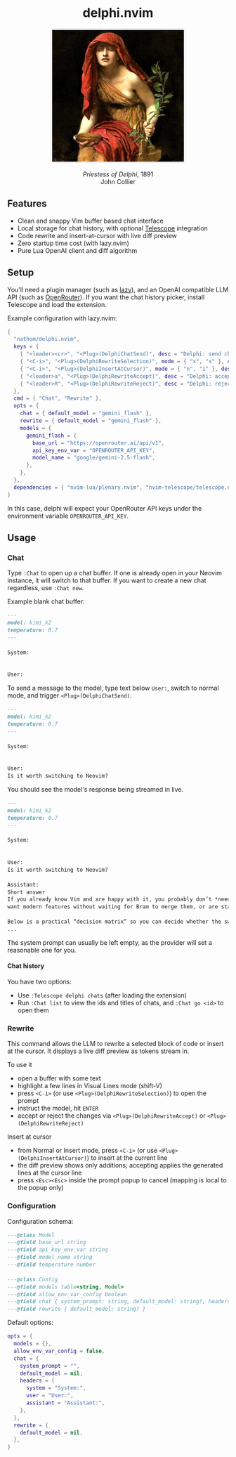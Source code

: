<h1 align="center">delphi.nvim</h1>

<p align="center">
  <img src="assets/pythia.jpg" alt="Pythia" width="300" style="border: 1px solid #ddd; border-radius: 4px; padding: 2px;">
</p>

<p align="center"><em>Priestess of Delphi</em>, 1891<br>John Collier</p>


## Features

- Clean and snappy Vim buffer based chat interface
- Local storage for chat history, with optional [Telescope](https://github.com/nvim-telescope/telescope.nvim) integration
- Code rewrite and insert-at-cursor with live diff preview
- Zero startup time cost (with lazy.nvim)
- Pure Lua OpenAI client and diff algorithm


## Setup 

You'll need a plugin manager (such as [lazy](https://github.com/folke/lazy.nvim)), and an OpenAI compatible
LLM API (such as [OpenRouter](https://openrouter.ai)). If you want the chat history picker, install Telescope and load the extension.

Example configuration with lazy.nvim:

```lua
{
  "nathom/delphi.nvim",
  keys = {
    { "<leader><cr>", "<Plug>(DelphiChatSend)", desc = "Delphi: send chat" },
    { "<C-i>", "<Plug>(DelphiRewriteSelection)", mode = { "x", "s" }, desc = "Delphi: rewrite selection" },
    { "<C-i>", "<Plug>(DelphiInsertAtCursor)", mode = { "n", "i" }, desc = "Delphi: insert at cursor" },
    { "<leader>a", "<Plug>(DelphiRewriteAccept)", desc = "Delphi: accept rewrite" },
    { "<leader>R", "<Plug>(DelphiRewriteReject)", desc = "Delphi: reject rewrite" },
  },
  cmd = { "Chat", "Rewrite" },
  opts = {
    chat = { default_model = "gemini_flash" },
    rewrite = { default_model = "gemini_flash" },
    models = {
      gemini_flash = {
        base_url = "https://openrouter.ai/api/v1",
        api_key_env_var = "OPENROUTER_API_KEY",
        model_name = "google/gemini-2.5-flash",
      },
    },
  },
  dependencies = { "nvim-lua/plenary.nvim", "nvim-telescope/telescope.nvim" },
}
```

In this case, delphi will expect your OpenRouter API keys under the environment variable `OPENROUTER_API_KEY`.

## Usage

### Chat

Type `:Chat` to open up a chat buffer. If one is already open
in your Neovim instance, it will switch to that buffer. If you want to create a new chat regardless, use `:Chat new`.

Example blank chat buffer:


```md
---
model: kimi_k2
temperature: 0.7
---

System:


User:

```

To send a message to the model, type text below `User:`, switch to normal mode, and trigger `<Plug>(DelphiChatSend)`.


```md
---
model: kimi_k2
temperature: 0.7
---

System:


User:
Is it worth switching to Neovim?
```

You should see the model's response being streamed in live.

```md
---
model: kimi_k2
temperature: 0.7
---

System:


User:
Is it worth switching to Neovim?

Assistant:
Short answer  
If you already know Vim and are happy with it, you probably don’t *need* to switch—but if you enjoy experimenting,
want modern features without waiting for Bram to merge them, or are starting from scratch, Neovim is almost always the better choice today.

Below is a practical “decision matrix” so you can decide whether the switch is worth the one-time migration cost for *you*.
...
```

The system prompt can usually be left empty, as the provider will set a reasonable one for you.

#### Chat history

You have two options:

- Use `:Telescope delphi chats` (after loading the extension)
- Run `:Chat list` to view the ids and titles of chats, and `:Chat go <id>` to open them

### Rewrite

This command allows the LLM to rewrite a selected block of code or insert at the cursor.
It displays a live diff preview as tokens stream in.

To use it

- open a buffer with some text
- highlight a few lines in Visual Lines mode (shift-V)
- press `<C-i>` (or use `<Plug>(DelphiRewriteSelection)`) to open the prompt
- instruct the model, hit `ENTER`
- accept or reject the changes via `<Plug>(DelphiRewriteAccept)` or `<Plug>(DelphiRewriteReject)`

Insert at cursor

- from Normal or Insert mode, press `<C-i>` (or use `<Plug>(DelphiInsertAtCursor)`) to insert at the current line
- the diff preview shows only additions; accepting applies the generated lines at the cursor line
- press `<Esc><Esc>` inside the prompt popup to cancel (mapping is local to the popup only)

### Configuration

Configuration schema:

```lua
---@class Model
---@field base_url string
---@field api_key_env_var string
---@field model_name string
---@field temperature number

---@class Config
---@field models table<string, Model>
---@field allow_env_var_config boolean
---@field chat { system_prompt: string, default_model: string?, headers: { system: string, user: string, assistant: string } }
---@field rewrite { default_model: string? }
```

Default options:

```lua
opts = {
  models = {},
  allow_env_var_config = false,
  chat = {
    system_prompt = "",
    default_model = nil,
    headers = {
      system = "System:",
      user = "User:",
      assistant = "Assistant:",
    },
  },
  rewrite = {
    default_model = nil,
  },
}
```
